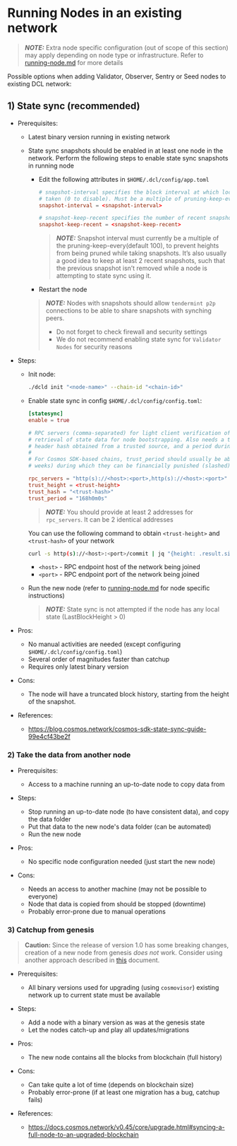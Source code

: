 # Running Nodes in an existing network

> **_NOTE:_** Extra node specific configuration (out of scope of this section) may apply depending on node type or infrastructure.
> Refer to [running-node.md](../running-node.md) for more details

Possible options when adding Validator, Observer, Sentry or Seed nodes to existing DCL network:

## 1) State sync (recommended)

- Prerequisites:
  - Latest binary version running in existing network
  - State sync snapshots should be enabled in at least one node in the network.
  Perform the following steps to enable state sync snapshots in running node

    - Edit the following attributes in `$HOME/.dcl/config/app.toml`

      ```toml
      # snapshot-interval specifies the block interval at which local state sync snapshots are
      # taken (0 to disable). Must be a multiple of pruning-keep-every.
      snapshot-interval = <snapshot-interval>

      # snapshot-keep-recent specifies the number of recent snapshots to keep and serve (0 to keep all).
      snapshot-keep-recent = <snapshot-keep-recent>
      ```

      > **_NOTE:_** Snapshot interval must currently be a multiple of the pruning-keep-every(default 100), to prevent heights from being pruned while taking snapshots.
      > It’s also usually a good idea to keep at least 2 recent snapshots, such that the previous snapshot isn’t removed while a node is attempting to state sync using it.

    - Restart the node

    > **_NOTE:_** Nodes with snapshots should allow `tendermint p2p` connections to be able to share snapshots with synching peers.
    >
    > - Do not forget to check firewall and security settings
    > - We do not recommend enabling state sync for `Validator Nodes` for security reasons

- Steps:
  - Init node:

    ```bash
    ./dcld init "<node-name>" --chain-id "<chain-id>"
    ```

  - Enable state sync in config `$HOME/.dcl/config/config.toml`:

    ```toml
    [statesync]
    enable = true

    # RPC servers (comma-separated) for light client verification of the synced state machine and
    # retrieval of state data for node bootstrapping. Also needs a trusted height and corresponding
    # header hash obtained from a trusted source, and a period during which validators can be trusted.
    #
    # For Cosmos SDK-based chains, trust_period should usually be about 2/3 of the unbonding time (~2
    # weeks) during which they can be financially punished (slashed) for misbehavior.

    rpc_servers = "http(s)://<host>:<port>,http(s)://<host>:<port>"
    trust_height = <trust-height>
    trust_hash = "<trust-hash>"
    trust_period = "168h0m0s"
    ```

    > **_NOTE:_**  You should provide at least 2 addresses for `rpc_servers`. It can be 2 identical addresses

    You can use the following command to obtain `<trust-height>` and `<trust-hash>` of your network

    ```bash
    curl -s http(s)://<host>:<port>/commit | jq "{height: .result.signed_header.header.height, hash: .result.signed_header.commit.block_id.hash}"
    ```

    - `<host>` - RPC endpoint host of the network being joined
    - `<port>` - RPC endpoint port of the network being joined

  - Run the new node (refer to [running-node.md](../running-node.md) for node specific instructions)

    > **_NOTE:_** State sync is not attempted if the node has any local state (LastBlockHeight > 0)

- Pros:
  - No manual activities are needed (except configuring `$HOME/.dcl/config/config.toml`)
  - Several order of magnitudes faster than catchup
  - Requires only latest binary version

- Cons:
  - The node will have a truncated block history, starting from the height of the snapshot.

- References:
  - <https://blog.cosmos.network/cosmos-sdk-state-sync-guide-99e4cf43be2f>

### 2) Take the data from another node

- Prerequisites:
  - Access to a machine running an up-to-date node to copy data from

- Steps:
  - Stop running an up-to-date node (to have consistent data), and copy the data folder
  - Put that data to the new node's data folder (can be automated)
  - Run the new node

- Pros:
  - No specific node configuration needed (just start the new node)

- Cons:
  - Needs an access to another machine (may not be possible to everyone)
  - Node that data is copied from should be stopped (downtime)
  - Probably error-prone due to manual operations

### 3) Catchup from genesis

> **Caution:** Since the release of version 1.0 has some breaking changes, creation of a new node from genesis *does not* work. Consider using another approach described in [this](./running-node-in-existing-network.md) document.

- Prerequisites:
  - All binary versions used for upgrading (using `cosmovisor`) existing network up to current state must be available
- Steps:
  - Add a node with a binary version as was at the genesis state
  - Let the nodes catch-up and play all updates/migrations

- Pros:
  - The new node contains all the blocks from blockchain (full history)

- Cons:
  - Can take quite a lot of time (depends on blockchain size)
  - Probably error-prone (if at least one migration has a bug, catchup fails)

- References:
  - <https://docs.cosmos.network/v0.45/core/upgrade.html#syncing-a-full-node-to-an-upgraded-blockchain>
